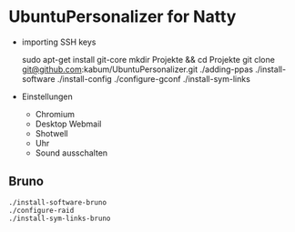 UbuntuPersonalizer for Natty
============================

* importing SSH keys

	sudo apt-get install git-core
	mkdir Projekte && cd Projekte
	git clone git@github.com:kabum/UbuntuPersonalizer.git
	./adding-ppas
	./install-software
	./install-config
	./configure-gconf
	./install-sym-links
	
* Einstellungen
	* Chromium
	* Desktop Webmail
	* Shotwell
	* Uhr
	* Sound ausschalten

Bruno
-----

	./install-software-bruno
	./configure-raid
	./install-sym-links-bruno

